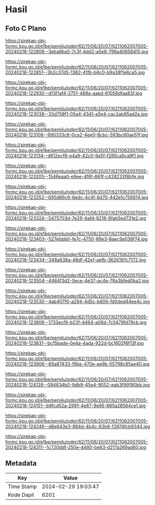 # Hasil

## Foto C Plano

https://sirekap-obj-formc.kpu.go.id/e1be/pemilu/pdpr/62/11/06/20/07/6211062007005-20240218-122808--3eba6ba5-7c3f-4dd2-a5e8-796a40658415.jpg

https://sirekap-obj-formc.kpu.go.id/e1be/pemilu/pdpr/62/11/06/20/07/6211062007005-20240218-122851--3b2c37d5-1382-41fb-b6c0-b9a38f1e6ca5.jpg

https://sirekap-obj-formc.kpu.go.id/e1be/pemilu/pdpr/62/11/06/20/07/6211062007005-20240218-122930--d13f1af4-2751-488a-aaed-61058dfaa83f.jpg

https://sirekap-obj-formc.kpu.go.id/e1be/pemilu/pdpr/62/11/06/20/07/6211062007005-20240218-123038--33d758f1-05a4-4341-a5e4-cac2ab85ad2a.jpg

https://sirekap-obj-formc.kpu.go.id/e1be/pemilu/pdpr/62/11/06/20/07/6211062007005-20240218-123108--990333c6-0ca2-4ee0-8cbc-593bc60ae51f.jpg

https://sirekap-obj-formc.kpu.go.id/e1be/pemilu/pdpr/62/11/06/20/07/6211062007005-20240218-123134--d812ecf9-e4a9-42c0-9a5f-f285ca5ca9f1.jpg

https://sirekap-obj-formc.kpu.go.id/e1be/pemilu/pdpr/62/11/06/20/07/6211062007005-20240218-123205--1546eaa0-e9ee-4f6f-861f-c428233f8b1e.jpg

https://sirekap-obj-formc.kpu.go.id/e1be/pemilu/pdpr/62/11/06/20/07/6211062007005-20240218-123252--695d66c6-6edc-4c4f-8d70-442e1c756614.jpg

https://sirekap-obj-formc.kpu.go.id/e1be/pemilu/pdpr/62/11/06/20/07/6211062007005-20240218-123324--5475703d-7e29-4afd-9218-8fab5ed731e2.jpg

https://sirekap-obj-formc.kpu.go.id/e1be/pemilu/pdpr/62/11/06/20/07/6211062007005-20240218-123403--527ebbb0-fe7c-4750-89e3-8aec9a036f74.jpg

https://sirekap-obj-formc.kpu.go.id/e1be/pemilu/pdpr/62/11/06/20/07/6211062007005-20240218-123434--348a638a-48df-42e1-aefb-3626197c7172.jpg

https://sirekap-obj-formc.kpu.go.id/e1be/pemilu/pdpr/62/11/06/20/07/6211062007005-20240218-123504--4464f3d2-0ece-4e37-ac4e-76a3bfed0ba2.jpg

https://sirekap-obj-formc.kpu.go.id/e1be/pemilu/pdpr/62/11/06/20/07/6211062007005-20240218-123530--4ab407f0-a294-4d5c-b606-fd0ded44ee4c.jpg

https://sirekap-obj-formc.kpu.go.id/e1be/pemilu/pdpr/62/11/06/20/07/6211062007005-20240218-123806--1733ecf9-b23f-4464-a06d-7c5479fd79cb.jpg

https://sirekap-obj-formc.kpu.go.id/e1be/pemilu/pdpr/62/11/06/20/07/6211062007005-20240218-123831--bc15bade-0e4a-4ada-922d-bc1602f6f13f.jpg

https://sirekap-obj-formc.kpu.go.id/e1be/pemilu/pdpr/62/11/06/20/07/6211062007005-20240218-123906--69a87433-f9be-470e-ae9b-55798c85ae40.jpg

https://sirekap-obj-formc.kpu.go.id/e1be/pemilu/pdpr/62/11/06/20/07/6211062007005-20240218-124128--094834b0-9db9-45e4-9052-eab3f99180bb.jpg

https://sirekap-obj-formc.kpu.go.id/e1be/pemilu/pdpr/62/11/06/20/07/6211062007005-20240218-124151--b9fcd52a-2991-4e87-9e95-885a28564ce1.jpg

https://sirekap-obj-formc.kpu.go.id/e1be/pemilu/pdpr/62/11/06/20/07/6211062007005-20240218-124246--d8e643e3-884d-4b4c-83b6-f3974fcb9344.jpg

https://sirekap-obj-formc.kpu.go.id/e1be/pemilu/pdpr/62/11/06/20/07/6211062007005-20240218-124311--1c720ddf-250e-4480-be63-d217a269ad60.jpg


## Metadata

| Key        | Value               |
| ---------- | ------------------- |
| Time Stamp | 2024-02-29 19:03:47 |
| Kode Dapil | 6201                |



